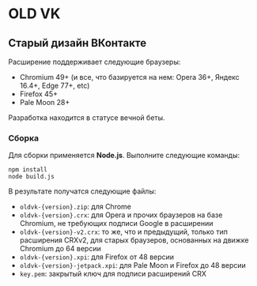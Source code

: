 # OLD VK

## Старый дизайн ВКонтакте

Расширение поддерживает следующие браузеры:
* Chromium 49+ (и все, что базируется на нем: Opera 36+, Яндекс 16.4+, Edge 77+, etc)
* Firefox 45+
* Pale Moon 28+

Разработка находится в статусе вечной беты.

### Сборка

Для сборки применяется **Node.js**. Выполните следующие команды:

```
npm install
node build.js
```

В результате получатся следующие файлы:

* `oldvk-{version}.zip`: для Chrome
* `oldvk-{version}.crx`: для Opera и прочих браузеров на базе Chromium, не требующих подписи Google в расширении
* `oldvk-{version}-v2.crx`: то же, что и предыдущий, только тип расширения CRXv2, для старых браузеров, основанных на движке Chromium до 64 версии
* `oldvk-{version}.xpi`: для Firefox от 48 версии
* `oldvk-{version}-jetpack.xpi`: для Pale Moon и Firefox до 48 версии
* `key.pem`: закрытый ключ для подписи расширений CRX